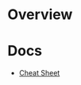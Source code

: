 # Overview

# Docs
* [Cheat Sheet](https://github.com/broadinstitute/dsp-devops-wiki/wiki/puppet_cheat_sheet)